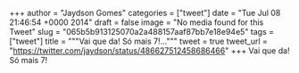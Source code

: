 
+++
author = "Jaydson Gomes"
categories = ["tweet"]
date = "Tue Jul 08 21:46:54 +0000 2014"
draft = false
image = "No media found for this Tweet"
slug = "065b5b913125070a2a488157aaf87bb7e18e94e5"
tags = ["tweet"]
title = """Vai que da! Só mais 7!..."""
tweet = true
tweet_url = "https://twitter.com/jaydson/status/486627512458686466"
+++
Vai que da! Só mais 7!
